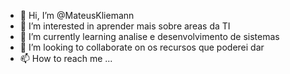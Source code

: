 - 👋 Hi, I’m @MateusKliemann
- 👀 I’m interested in aprender mais sobre areas da TI
- 🌱 I’m currently learning analise e desenvolvimento de sistemas
- 💞️ I’m looking to collaborate on os recursos que poderei dar
- 📫 How to reach me ...

<!---
MateusKliemann/MateusKliemann is a ✨ special ✨ repository because its `README.md` (this file) appears on your GitHub profile.
You can click the Preview link to take a look at your changes.
--->
